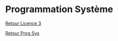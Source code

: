 # Programmation Système

[Retour Licence 3](https://mcheungsen.github.io/licence3/ "Licence 3")

[Retour Prog Sys](index.md)
